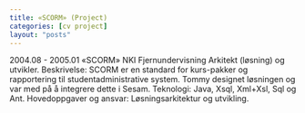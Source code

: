```yaml
---
title: «SCORM» (Project)
categories: [cv project]
layout: "posts"
---
```


2004.08 - 2005.01		«SCORM»
NKI Fjernundervisning
Arkitekt (løsning) og utvikler.
Beskrivelse: SCORM er en standard for kurs-pakker og rapportering til studentadministrative system.
Tommy designet løsningen og var med på å integrere dette i Sesam.
Teknologi: Java, Xsql, Xml+Xsl, Sql og Ant.
Hovedoppgaver og ansvar: Løsningsarkitektur og utvikling.
